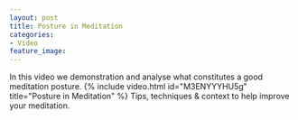 ```yaml
---
layout: post
title: Posture in Meditation
categories:
- Video
feature_image: 
---
```


In this video we demonstration and analyse what constitutes a good meditation posture.
{% include video.html id="M3ENYYYHU5g" title="Posture in Meditation" %}
Tips, techniques & context to help improve your meditation. 



